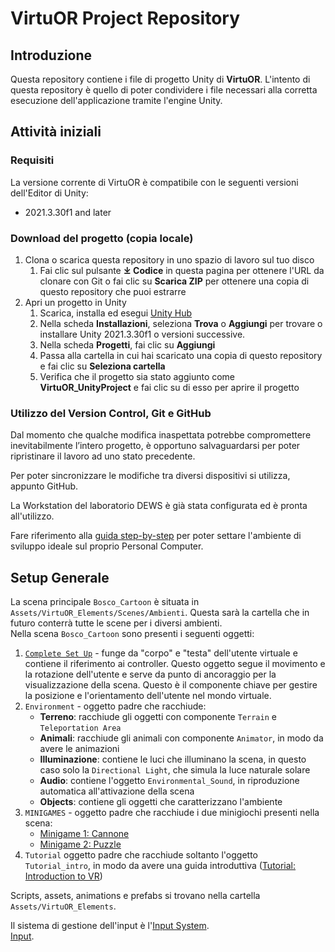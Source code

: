 # VirtuOR Project Repository

## Introduzione

Questa repository contiene i file di progetto Unity di **VirtuOR**. L'intento di questa repository è quello di poter condividere i file necessari alla corretta esecuzione dell'applicazione tramite l'engine Unity.

## Attività iniziali

### Requisiti
La versione corrente di VirtuOR è compatibile con le seguenti versioni dell'Editor di Unity:

* 2021.3.30f1 and later

### Download del progetto (copia locale)

1. Clona o scarica questa repository in uno spazio di lavoro sul tuo disco
     1. Fai clic sul pulsante **⤓ Codice** in questa pagina per ottenere l'URL da clonare con Git o fai clic su **Scarica ZIP** per ottenere una copia di questo repository che puoi estrarre
1. Apri un progetto in Unity
     1. Scarica, installa ed esegui [Unity Hub](https://unity3d.com/get-unity/download)
     1. Nella scheda **Installazioni**, seleziona **Trova** o **Aggiungi** per trovare o installare Unity 2021.3.30f1 o versioni successive.
     1. Nella scheda **Progetti**, fai clic su **Aggiungi**
     1. Passa alla cartella in cui hai scaricato una copia di questo repository e fai clic su **Seleziona cartella**
     1. Verifica che il progetto sia stato aggiunto come **VirtuOR_UnityProject** e fai clic su di esso per aprire il progetto

### Utilizzo del Version Control, Git e GitHub

Dal momento che qualche modifica inaspettata potrebbe compromettere inevitabilmente l’intero progetto, è opportuno salvaguardarsi per poter ripristinare il lavoro ad uno stato precedente.

Per poter sincronizzare le modifiche tra diversi dispositivi si utilizza, appunto GitHub.

La Workstation del laboratorio DEWS è già stata configurata ed è pronta all'utilizzo.

Fare riferimento alla [guida step-by-step](Documentation/Configure_Code_Git.md) per poter settare l'ambiente di sviluppo ideale sul proprio Personal Computer.

## Setup Generale

La scena principale `Bosco_Cartoon` è situata in `Assets/VirtuOR_Elements/Scenes/Ambienti`. Questa sarà la cartella che in futuro conterrà tutte le scene per i diversi ambienti.  
Nella scena `Bosco_Cartoon` sono presenti i seguenti oggetti:
1. [`Complete Set Up`](Documentation/Complete_Set_Up.md) - funge da "corpo" e "testa" dell'utente virtuale e contiene il riferimento ai controller. Questo oggetto segue il movimento e la rotazione dell'utente e serve da punto di ancoraggio per la visualizzazione della scena. Questo è il componente chiave per gestire la posizione e l'orientamento dell'utente nel mondo virtuale.
2. `Environment` - oggetto padre che racchiude:
   - **Terreno**: racchiude gli oggetti con componente `Terrain` e `Teleportation Area`
   - **Animali**: racchiude gli animali con componente `Animator`, in modo da avere le animazioni
   - **Illuminazione**: contiene le luci che illuminano la scena, in questo caso solo la `Directional Light`, che simula la luce naturale solare
   - **Audio**: contiene l'oggetto `Environmental_Sound`, in riproduzione automatica all'attivazione della scena
   - **Objects**: contiene gli oggetti che caratterizzano l'ambiente
3. `MINIGAMES` - oggetto padre che racchiude i due minigiochi presenti nella scena:
   - [Minigame 1: Cannone](Documentation/Minigame_1-Cannon.md)
   - [Minigame 2: Puzzle](Documentation/Minigame_2-Puzzle.md)
4. `Tutorial` oggetto padre che racchiude soltanto l'oggetto `Tutorial_intro`, in modo da avere una guida introduttiva ([Tutorial: Introduction to VR](Documentation/Tutorial_intro.md))



Scripts, assets, animations e prefabs si trovano nella cartella `Assets/VirtuOR_Elements`.

Il sistema di gestione dell'input è l'[Input System](https://docs.unity3d.com/Manual/com.unity.inputsystem.html).  
[Input](Documentation/Input.md).
